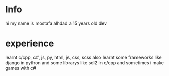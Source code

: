 # Info
hi my name is mostafa alhdad a 15 years old dev
# experience
learnt c/cpp, c#, js, py, html, js, css, scss
also learnt some frameworks like django in python
and some librarys like sdl2 in c/cpp
and sometimes i make games with c#
